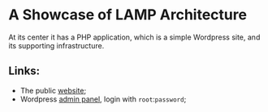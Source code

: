 # A Showcase of LAMP Architecture

At its center it has a PHP application, which is a simple Wordpress site,
and its supporting infrastructure.

## Links:

- The public [website](http://0.0.0.0:8080);
- Wordpress [admin panel](http://0.0.0.0:8080/wp-admin/), login with `root`:`password`;

